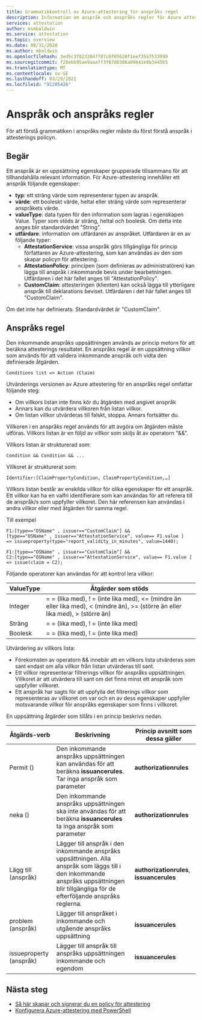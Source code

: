 ```yaml
---
title: Grammatikkontroll av Azure-attestering för anspråks regel
description: Information om anspråk och anspråks regler för Azure attestering policy.
services: attestation
author: msmbaldwin
ms.service: attestation
ms.topic: overview
ms.date: 08/31/2020
ms.author: mbaldwin
ms.openlocfilehash: 3ed5c3f8232047787c6f05628f1eef35a7533999
ms.sourcegitcommit: f28ebb95ae9aaaff3f87d8388a09b41e0b3445b5
ms.translationtype: MT
ms.contentlocale: sv-SE
ms.lasthandoff: 03/29/2021
ms.locfileid: "91285426"
---
```

# <a name="claim-and-claim-rules"></a>Anspråk och anspråks regler

För att förstå grammatiken i anspråks regler måste du först förstå anspråk i attesterings policyn.

## <a name="claim"></a>Begär

Ett anspråk är en uppsättning egenskaper grupperade tillsammans för att tillhandahålla relevant information. För Azure-attestering innehåller ett anspråk följande egenskaper:

- **typ**: ett sträng värde som representerar typen av anspråk.
- **värde**: ett booleskt värde, heltal eller sträng värde som representerar anspråkets värde.
- **valueType**: data typen för den information som lagras i egenskapen Value. Typer som stöds är sträng, heltal och boolesk. Om detta inte anges blir standardvärdet "String".
- **utfärdare**: information om utfärdaren av anspråket. Utfärdaren är en av följande typer:
  - **AttestationService**: vissa anspråk görs tillgängliga för princip författaren av Azure-attestering, som kan användas av den som skapar policyn för attestering.
  - **AttestationPolicy**: principen (som definieras av administratören) kan lägga till anspråk i inkommande bevis under bearbetningen. Utfärdaren i det här fallet anges till "AttestationPolicy".
  - **CustomClaim**: attesteringen (klienten) kan också lägga till ytterligare anspråk till deklarations beviset. Utfärdaren i det här fallet anges till "CustomClaim".

Om det inte har definierats. Standardvärdet är "CustomClaim".

## <a name="claim-rule"></a>Anspråks regel

Den inkommande anspråks uppsättningen används av princip motorn för att beräkna attesterings resultatet. En anspråks regel är en uppsättning villkor som används för att validera inkommande anspråk och vidta den definierade åtgärden.

```
Conditions list => Action (Claim)
```

Utvärderings versionen av Azure attestering för en anspråks regel omfattar följande steg:

- Om villkors listan inte finns kör du åtgärden med angivet anspråk 
- Annars kan du utvärdera villkoren från listan villkor.
- Om listan villkor utvärderas till falskt, stoppa. Annars fortsätter du.

Villkoren i en anspråks regel används för att avgöra om åtgärden måste utföras. Villkors listan är en följd av villkor som skiljs åt av operatorn "&&".

Villkors listan är strukturerad som:

```
Condition && Condition && ...
```

Villkoret är strukturerat som:

```
Identifier:[ClaimPropertyCondition, ClaimPropertyCondition,…]
```

Villkors listan består av enskilda villkor för olika egenskaper för ett anspråk. Ett villkor kan ha en valfri identifierare som kan användas för att referera till de anspråk/s som uppfyller villkoret. Den här referensen kan användas i andra villkor eller med åtgärden för samma regel.

Till exempel

```
F1:[type=="OSName" , issuer=="CustomClaim"] && 
[type=="OSName" , issuer=="AttestationService", value== F1.value ] 
=> issueproperty(type="report_validity_in_minutes", value=1440);

F1:[type=="OSName" , issuer=="CustomClaim"] && 
C2:[type=="OSName" , issuer=="AttestationService", value== F1.value ] 
=> issue(claim = C2);
```

Följande operatorer kan användas för att kontrol lera villkor:

| ValueType | Åtgärder som stöds |
|--|--|
| Integer | = = (lika med), \! = (inte lika med), <= (mindre än eller lika med), < (mindre än), >= (större än eller lika med), > (större än) |
| Sträng | = = (lika med), \! = (inte lika med) |
| Boolesk | = = (lika med), \! = (inte lika med) |

Utvärdering av villkors lista:

- Förekomsten av operatorn && innebär att en villkors lista utvärderas som sant endast om alla villkor från listan utvärderas till sant.
- Ett villkor representerar filtrerings villkor för anspråks uppsättningen. Villkoret är att utvärdera till sant om det finns minst ett anspråk som uppfyller villkoret.
- Ett anspråk har sagts för att uppfylla det filtrerings villkor som representeras av villkoret om var och en av dess egenskaper uppfyller motsvarande villkor för anspråks egenskaper som finns i villkoret.  

En uppsättning åtgärder som tillåts i en princip beskrivs nedan.

| Åtgärds-verb | Beskrivning | Princip avsnitt som dessa gäller |
|--|--|--|
| Permit () | Den inkommande anspråks uppsättningen kan användas för att beräkna **issuancerules**. Tar inga anspråk som parameter | **authorizationrules** |
| neka () | Den inkommande anspråks uppsättningen ska inte användas för att beräkna **issuancerules** ta inga anspråk som parameter | **authorizationrules** |
| Lägg till (anspråk) | Lägger till anspråk i den inkommande anspråks uppsättningen. Alla anspråk som läggs till i den inkommande anspråks uppsättningen blir tillgängliga för de efterföljande anspråks reglerna. |**authorizationrules**, **issuancerules** |
| problem (anspråk) | Lägger till anspråket i inkommande och utgående anspråks uppsättning | **issuancerules** |
| issueproperty (anspråk) | Lägger till anspråk till anspråks uppsättningen inkommande och egendom | **issuancerules**

## <a name="next-steps"></a>Nästa steg

- [Så här skapar och signerar du en policy för attestering](author-sign-policy.md)
- [Konfigurera Azure-attestering med PowerShell](quickstart-powershell.md)

